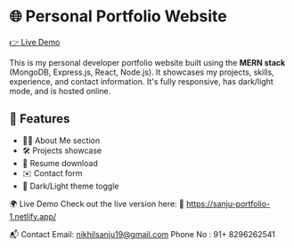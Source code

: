 # 🌐 Personal Portfolio Website  
[👉 Live Demo](https://sanju-portfolio-1.netlify.app/)

This is my personal developer portfolio website built using the **MERN stack** (MongoDB, Express.js, React, Node.js). It showcases my projects, skills, experience, and contact information. It's fully responsive, has dark/light mode, and is hosted online.

## 🚀 Features

- 🧑‍💻 About Me section  
- 🛠 Projects showcase  
- 📄 Resume download  
- ✉️ Contact form  
- 🌙 Dark/Light theme toggle  


🌍 Live Demo
Check out the live version here:
🔗 https://sanju-portfolio-1.netlify.app/

📬 Contact
Email:  nikhilsanju19@gmail.com
Phone No : 91+ 8296262541




